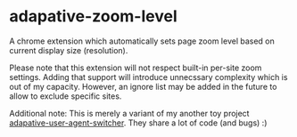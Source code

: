 # adapative-zoom-level
A chrome extension which automatically sets page zoom level based on current display size (resolution).

Please note that this extension will not respect built-in per-site zoom settings. Adding that support will introduce unnecssary complexity which is out of my capacity. However, an ignore list may be added in the future to allow to exclude specific sites.

Additional note: This is merely a variant of my another toy project [adapative-user-agent-switcher](https://github.com/10tion/adapative-user-agent-switcher). They share a lot of code (and bugs) :)
